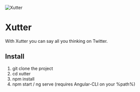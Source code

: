 ![Xutter](https://github.com/wilmer2000/xutter/blob/7f8c761ec32b31248ff249d8feeaa9995f8a5b7a/src/assets/img/logo_img.jpeg?raw=true "Xutter")

# Xutter
With Xutter you can say all you thinking on Twitter.

## Install
1. git clone the project
2. cd xutter
3. npm install
4. npm start / ng serve (requires Angular-CLI on your %path%)

